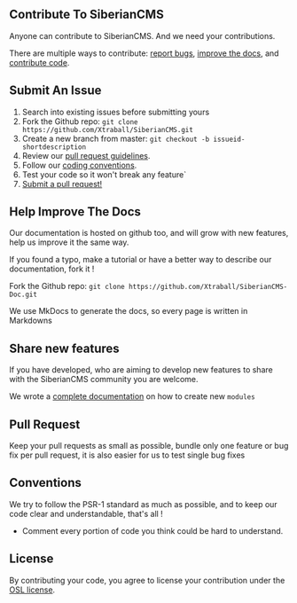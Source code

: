 ## Contribute To SiberianCMS

Anyone can contribute to SiberianCMS. And we need your contributions.

There are multiple ways to contribute: [report bugs](#submit-an-issue), [improve the docs](#help-improve-the-docs), and [contribute code](#share-new-features).

## Submit An Issue

1. Search into existing issues before submitting yours
2. Fork the Github repo: `git clone https://github.com/Xtraball/SiberianCMS.git`
3. Create a new branch from master: `git checkout -b issueid-shortdescription`
4. Review our [pull request guidelines](#pull-request).
5. Follow our [coding conventions](#conventions).
6. Test your code so it won't break any feature`
7. [Submit a pull request!](#pull-request)

## Help Improve The Docs

Our documentation is hosted on github too, and will grow with new features, help us improve it the same way.

If you found a typo, make a tutorial or have a better way to describe our documentation, fork it !

Fork the Github repo: `git clone https://github.com/Xtraball/SiberianCMS-Doc.git`

We use MkDocs to generate the docs, so every page is written in Markdowns

## Share new features

If you have developed, who are aiming to develop new features to share with the SiberianCMS community you are welcome.

We wrote a [complete documentation](http://developer.siberiancms.com/module/) on how to create new `modules`

## Pull Request

Keep your pull requests as small as possible, bundle only one feature or bug fix per pull request, it is also easier for us to test single bug fixes

## Conventions

We try to follow the PSR-1 standard as much as possible, and to keep our code clear and understandable, that's all !

* Comment every portion of code you think could be hard to understand.

## License

By contributing your code, you agree to license your contribution under the [OSL license](https://opensource.org/licenses/OSL-3.0).
